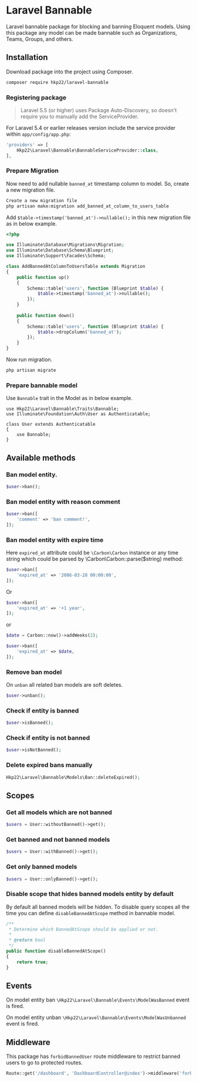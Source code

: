 # Laravel Bannable

Laravel bannable package for blocking and banning Eloquent models. Using this package any model can be made bannable such as Organizations, Teams, Groups, and others.

## Installation

Download package into the project using Composer.

```bash
composer require hkp22/laravel-bannable
```

### Registering package
> Laravel 5.5 (or higher) uses Package Auto-Discovery, so doesn't require you to manually add the ServiceProvider.

For Laravel 5.4 or earlier releases version include the service provider within `app/config/app.php`:

```php
'providers' => [
    Hkp22\Laravel\Bannable\BannableServiceProvider::class,
],
```

### Prepare Migration
Now need to add nullable `banned_at` timestamp column to model. So, create a new migration file.

```bash
Create a new migration file
php artisan make:migration add_banned_at_column_to_users_table
```

Add `$table->timestamp('banned_at')->nullable();` in this new migration file as in below example.

```php
<?php

use Illuminate\Database\Migrations\Migration;
use Illuminate\Database\Schema\Blueprint;
use Illuminate\Support\Facades\Schema;

class AddBannedAtColumnToUsersTable extends Migration
{
    public function up()
    {
        Schema::table('users', function (Blueprint $table) {
            $table->timestamp('banned_at')->nullable();
        });
    }
    
    public function down()
    {
        Schema::table('users', function (Blueprint $table) {
            $table->dropColumn('banned_at');
        });
    }
}
```

Now run migration.
```bash
php artisan migrate
```

### Prepare bannable model
Use `Bannable` trait in the Model as in below example.

```
use Hkp22\Laravel\Bannable\Traits\Bannable;
use Illuminate\Foundation\Auth\User as Authenticatable;

class User extends Authenticatable
{
    use Bannable;
}
```

## Available methods

### Ban model entity.
```php
$user->ban();
```

### Ban model entity with reason comment
```php
$user->ban([
    'comment' => 'ban comment!',
]);
```

### Ban model entity with expire time

Here `expired_at` attribute could be `\Carbon\Carbon` instance or any time string which could be parsed by \Carbon\Carbon::parse($string) method:
```php
$user->ban([
    'expired_at' => '2086-03-28 00:00:00',
]);
```
Or

```php
$user->ban([
    'expired_at' => '+1 year',
]);
```

or

```php
$date = Carbon::now()->addWeeks(2);

$user->ban([
    'expired_at' => $date,
]);
```

### Remove ban model
On `unban` all related ban models are soft deletes.

```php
$user->unban();
```

### Check if entity is banned
```php
$user->isBanned();
```

### Check if entity is not banned
```php
$user->isNotBanned();
```

### Delete expired bans manually
```php
Hkp22\Laravel\Bannable\Models\Ban::deleteExpired();
```

## Scopes

### Get all models which are not banned
```php
$users = User::withoutBanned()->get();
```

### Get banned and not banned models
```php
$users = User::withBanned()->get();
```

### Get only banned models
```php
$users = User::onlyBanned()->get();
```

### Disable scope that hides banned models entity by default

By default all banned models will be hidden. To disable query scopes all the time you can define `disableBannedAtScope` method in bannable model.

```php
/**
 * Determine which BannedAtScope should be applied or not.
 *
 * @return bool
 */
public function disableBannedAtScope()
{
    return true;
}
```

## Events

On model entity ban `\Hkp22\Laravel\Bannable\Events\ModelWasBanned` event is fired.

On model entity unban `\Hkp22\Laravel\Bannable\Events\ModelWasUnbanned` event is fired.

## Middleware
This package has `forbidBannedUser` route middleware to restrict banned users to go to protected routes.

```php
Route::get('/dashboard', 'DashboardController@index')->middleware('forbidBannedUser');
```

